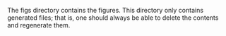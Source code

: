 The figs directory contains the figures. This directory only contains generated files; that is, one should always be able to delete the contents and regenerate them.

